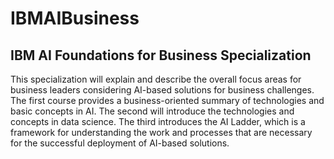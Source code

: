 # IBMAIBusiness
## IBM AI Foundations for Business Specialization

This specialization will explain and describe the overall focus areas for business leaders considering AI-based solutions for business challenges. The first course provides a business-oriented summary of technologies and basic concepts in AI. The second will introduce the technologies and concepts in data science. The third introduces the AI Ladder, which is a framework for understanding the work and processes that are necessary for the successful deployment of AI-based solutions.  
